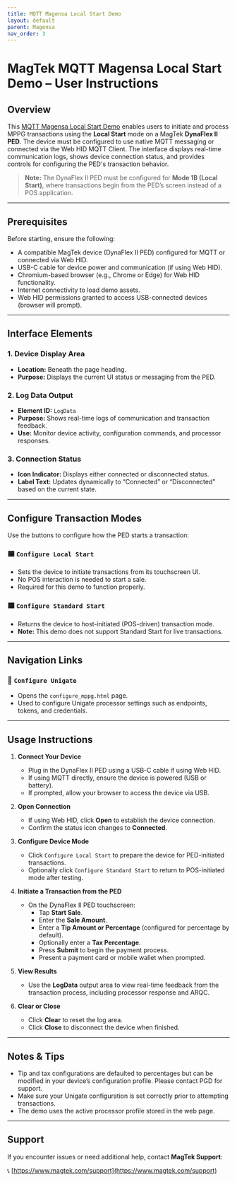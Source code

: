 ```yaml
---
title: MQTT Magensa Local Start Demo
layout: default
parent: Magensa
nav_order: 3
---
```


# MagTek MQTT Magensa Local Start Demo – User Instructions

## Overview

This [MQTT Magensa Local Start Demo](https://rms.magensa.net/TEST/demo/mmsUnigateLocalStart.html) enables users to initiate and process MPPG transactions using the **Local Start** mode on a MagTek **DynaFlex II PED**. The device must be configured to use native MQTT messaging or connected via the Web HID MQTT Client. The interface displays real-time communication logs, shows device connection status, and provides controls for configuring the PED's transaction behavior.

> **Note:** The DynaFlex II PED must be configured for **Mode 1B (Local Start)**, where transactions begin from the PED’s screen instead of a POS application.

---

## Prerequisites

Before starting, ensure the following:

- A compatible MagTek device (DynaFlex II PED) configured for MQTT or connected via Web HID.
- USB-C cable for device power and communication (if using Web HID).
- Chromium-based browser (e.g., Chrome or Edge) for Web HID functionality.
- Internet connectivity to load demo assets.
- Web HID permissions granted to access USB-connected devices (browser will prompt).

---

## Interface Elements

### 1. **Device Display Area**
- **Location:** Beneath the page heading.
- **Purpose:** Displays the current UI status or messaging from the PED.

### 2. **Log Data Output**
- **Element ID:** `LogData`
- **Purpose:** Shows real-time logs of communication and transaction feedback.
- **Use:** Monitor device activity, configuration commands, and processor responses.

### 3. **Connection Status**
- **Icon Indicator:** Displays either connected or disconnected status.
- **Label Text:** Updates dynamically to “Connected” or “Disconnected” based on the current state.

---

## Configure Transaction Modes

Use the buttons to configure how the PED starts a transaction:

### 🟦 `Configure Local Start`
- Sets the device to initiate transactions from its touchscreen UI.
- No POS interaction is needed to start a sale.
- Required for this demo to function properly.

### 🟦 `Configure Standard Start`
- Returns the device to host-initiated (POS-driven) transaction mode.
- **Note:** This demo does not support Standard Start for live transactions.

---

## Navigation Links

### 🔗 `Configure Unigate`
- Opens the `configure_mppg.html` page.
- Used to configure Unigate processor settings such as endpoints, tokens, and credentials.

---

## Usage Instructions

1. **Connect Your Device**
   - Plug in the DynaFlex II PED using a USB-C cable if using Web HID.
   - If using MQTT directly, ensure the device is powered (USB or battery).
   - If prompted, allow your browser to access the device via USB.

2. **Open Connection**
   - If using Web HID, click **Open** to establish the device connection.
   - Confirm the status icon changes to **Connected**.

3. **Configure Device Mode**
   - Click `Configure Local Start` to prepare the device for PED-initiated transactions.
   - Optionally click `Configure Standard Start` to return to POS-initiated mode after testing.

4. **Initiate a Transaction from the PED**
   - On the DynaFlex II PED touchscreen:
     - Tap **Start Sale**.
     - Enter the **Sale Amount**.
     - Enter a **Tip Amount or Percentage** (configured for percentage by default).
     - Optionally enter a **Tax Percentage**.
     - Press **Submit** to begin the payment process.
     - Present a payment card or mobile wallet when prompted.

5. **View Results**
   - Use the **LogData** output area to view real-time feedback from the transaction process, including processor response and ARQC.

6. **Clear or Close**
   - Click **Clear** to reset the log area.
   - Click **Close** to disconnect the device when finished.

---

## Notes & Tips

- Tip and tax configurations are defaulted to percentages but can be modified in your device’s configuration profile.  Please contact PGD for support.
- Make sure your Unigate configuration is set correctly prior to attempting transactions.
- The demo uses the active processor profile stored in the web page.

---

## Support

If you encounter issues or need additional help, contact **MagTek Support**:

📞 [https://www.magtek.com/support](https://www.magtek.com/support)